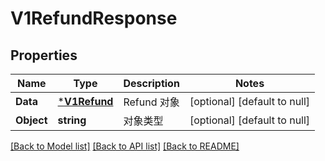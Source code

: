# V1RefundResponse

## Properties
Name | Type | Description | Notes
------------ | ------------- | ------------- | -------------
**Data** | [***V1Refund**](v1Refund.md) | Refund 对象 | [optional] [default to null]
**Object** | **string** | 对象类型 | [optional] [default to null]

[[Back to Model list]](../README.md#documentation-for-models) [[Back to API list]](../README.md#documentation-for-api-endpoints) [[Back to README]](../README.md)


